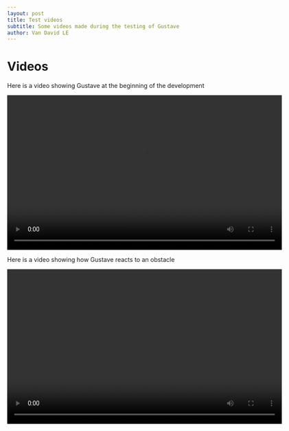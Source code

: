 ```yaml
---
layout: post
title: Test videos
subtitle: Some videos made during the testing of Gustave
author: Van David LE
---
```


# Videos

Here is a video showing Gustave at the beginning of the development 

<video width="640" height="360" controls>
  <source src="../assets/vids/Test4.mp4">
  Your browser does not support the video tag.
</video>

Here is a video showing how Gustave reacts to an obstacle

<video width="640" height="360" controls>
  <source src="../assets/vids/Test5.mp4">
  Your browser does not support the video tag.
</video>
